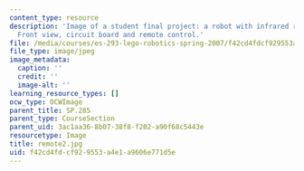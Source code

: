 ```yaml
---
content_type: resource
description: 'Image of a student final project: a robot with infrared remote control.
  Front view, circuit board and remote control.'
file: /media/courses/es-293-lego-robotics-spring-2007/f42cd4fdcf929553a4e1a9606e771d5e_remote2.jpg
file_type: image/jpeg
image_metadata:
  caption: ''
  credit: ''
  image-alt: ''
learning_resource_types: []
ocw_type: OCWImage
parent_title: SP.285
parent_type: CourseSection
parent_uid: 3ac1aa36-8b07-38f8-f202-a90f68c5443e
resourcetype: Image
title: remote2.jpg
uid: f42cd4fd-cf92-9553-a4e1-a9606e771d5e
---
```

